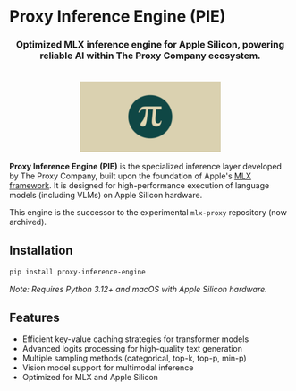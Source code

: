 # Proxy Inference Engine (PIE)

<h3 align="center">
  <strong>Optimized MLX inference engine for Apple Silicon, powering reliable AI within The Proxy Company ecosystem.</strong>
</h3>

<p align="center">
  <img src="https://raw.githubusercontent.com/TheProxyCompany/proxy-inference-engine/main/logo.png" alt="Proxy Inference Engine" style="object-fit: contain; max-width: 50%; padding-top: 20px;"/>
</p>

**Proxy Inference Engine (PIE)** is the specialized inference layer developed by The Proxy Company, built upon the foundation of Apple's [MLX framework](https://github.com/ml-explore/mlx). It is designed for high-performance execution of language models (including VLMs) on Apple Silicon hardware.

This engine is the successor to the experimental `mlx-proxy` repository (now archived).

## Installation

```bash
pip install proxy-inference-engine
```

*Note: Requires Python 3.12+ and macOS with Apple Silicon hardware.*

## Features

- Efficient key-value caching strategies for transformer models
- Advanced logits processing for high-quality text generation
- Multiple sampling methods (categorical, top-k, top-p, min-p)
- Vision model support for multimodal inference
- Optimized for MLX and Apple Silicon
